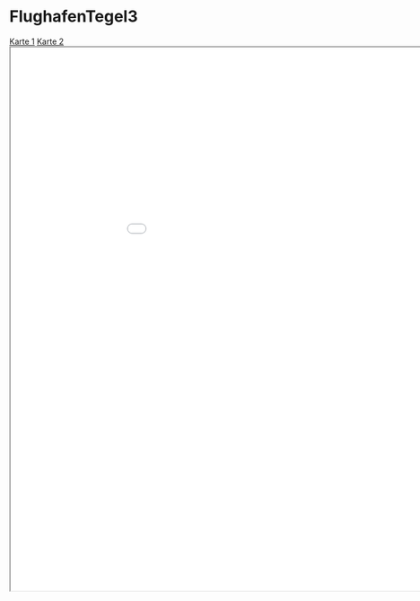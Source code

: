 # FlughafenTegel3
<head>
<meta charset="utf-8">
<style>
.iframe-container { 
    position: relative; 
    padding-bottom: 100%; /* 16x9 */ 
    height: 0; 
    overflow: hidden; 
    max-width: 100%; 
    height: auto; 
} 
.iframe-container iframe { 
    position: absolute; 
    top: 0; 
    left: 0; 
    width: 100%; 
    height: 100%; 
} 
</style>
</head>
<body>
<nav>
<a href="kepler.gl.html" target="iframe">Karte 1</a>
<a href="hello.html" target="iframe">Karte 2</a>
</nav>
<iframe name="iframe" src="kepler.gl.html" width="1015px" height="968px">
</iframe>
</body>